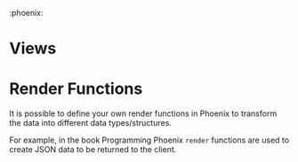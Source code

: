 :phoenix:

# Views


# Render Functions
It is possible to define your own render functions in Phoenix to transform the data into different data types/structures.

For example, in the book Programming Phoenix `render` functions are used to create JSON data to be returned to the client.
